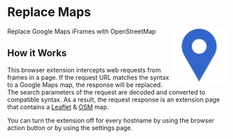 # Replace Maps

<img src="icons/icon.svg" alt="Light blue icon with white border. Shape is a pin for the current position on a map." align="right" width="128" height="128" />

Replace Google Maps iFrames with OpenStreetMap

## How it Works

This browser extension intercepts web requests from frames in a page.
If the request URL matches the syntax to a Google Maps map, the response will be replaced.
The search parameters of the request are decoded and converted to compatible syntax.
As a result, the request response is an extension page that contains a [Leaflet](https://leafletjs.com/) & [OSM](https://www.openstreetmap.org/) map.

You can turn the extension off for every hostname by using the browser action button or by using the settings page.
